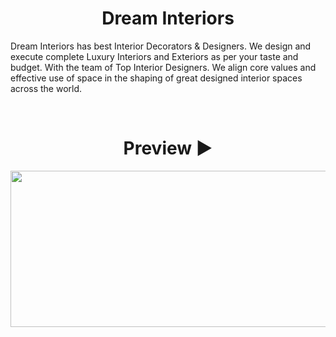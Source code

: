 <h1 align="center">
  Dream Interiors
</h1>
<p>Dream Interiors has best Interior Decorators & Designers. We design and execute complete Luxury Interiors and Exteriors as per your taste and budget. With the team of Top Interior Designers. We align core values and effective use of space in the shaping of great designed interior spaces across the world.</p>

<br>

<h1 align=center> Preview ▶ </h1>
  <p align="center">
    <img src="https://user-images.githubusercontent.com/70858557/124554550-b8434400-de53-11eb-8591-6ab0dea8c1e9.gif" height="250px" width="600px">
  
